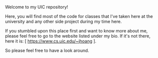 Welcome to my UIC repository!

Here, you will find most of the code for classes that I've taken
here at the university and any other side project during my time
here.

If you stumbled upon this place first and want to know more about me,
please feel free to go to the website listed under my bio.
If it's not there, here it is: [ https://www.cs.uic.edu/~jhoang ].

So please feel free to have a look around.

